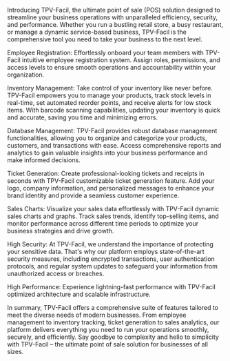 Introducing TPV-Facil, the ultimate point of sale (POS) solution designed to streamline your business operations with unparalleled efficiency, security, and
performance. Whether you run a bustling retail store, a busy restaurant, or manage a dynamic service-based business, TPV-Facil is the comprehensive tool you need
to take your business to the next level.

Employee Registration:
Effortlessly onboard your team members with TPV-Facil intuitive employee registration system. Assign roles, permissions, and access levels to ensure smooth
operations and accountability within your organization.

Inventory Management:
Take control of your inventory like never before. TPV-Facil empowers you to manage your products, track stock levels in real-time, set automated reorder points,
and receive alerts for low stock items. With barcode scanning capabilities, updating your inventory is quick and accurate, saving you time and minimizing errors.

Database Management:
TPV-Facil provides robust database management functionalities, allowing you to organize and categorize your products, customers, and transactions with ease.
Access comprehensive reports and analytics to gain valuable insights into your business performance and make informed decisions.

Ticket Generation:
Create professional-looking tickets and receipts in seconds with TPV-Facil customizable ticket generation feature. Add your logo, company information, and
personalized messages to enhance your brand identity and provide a seamless customer experience.

Sales Charts:
Visualize your sales data effortlessly with TPV-Facil dynamic sales charts and graphs. Track sales trends, identify top-selling items, and monitor performance
across different time periods to optimize your business strategies and drive growth.

High Security:
At TPV-Facil, we understand the importance of protecting your sensitive data. That's why our platform employs state-of-the-art security measures, including
encrypted transactions, user authentication protocols, and regular system updates to safeguard your information from unauthorized access or breaches.

High Performance:
Experience lightning-fast performance with TPV-Facil optimized architecture and scalable infrastructure.

In summary, TPV-Facil offers a comprehensive suite of features tailored to meet the diverse needs of modern businesses. From employee management to inventory
tracking, ticket generation to sales analytics, our platform delivers everything you need to run your operations smoothly, securely, and efficiently.
Say goodbye to complexity and hello to simplicity with TPV-Facil – the ultimate point of sale solution for businesses of all sizes.
